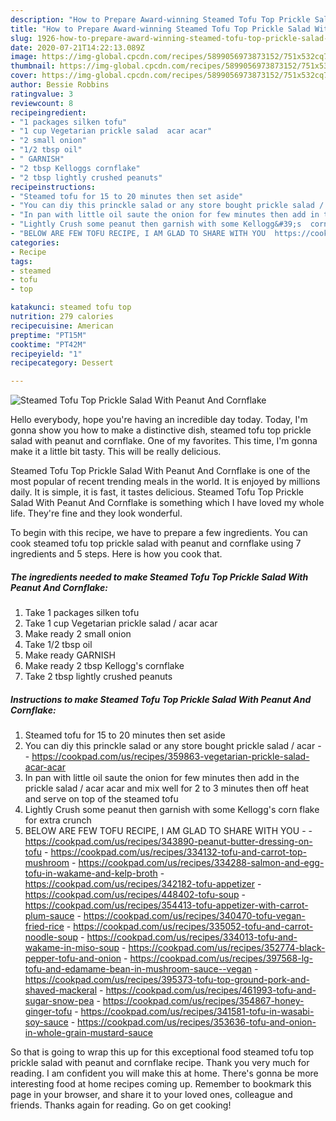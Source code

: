 ```yaml
---
description: "How to Prepare Award-winning Steamed Tofu Top Prickle Salad With Peanut And Cornflake"
title: "How to Prepare Award-winning Steamed Tofu Top Prickle Salad With Peanut And Cornflake"
slug: 1926-how-to-prepare-award-winning-steamed-tofu-top-prickle-salad-with-peanut-and-cornflake
date: 2020-07-21T14:22:13.089Z
image: https://img-global.cpcdn.com/recipes/5899056973873152/751x532cq70/steamed-tofu-top-prickle-salad-with-peanut-and-cornflake-recipe-main-photo.jpg
thumbnail: https://img-global.cpcdn.com/recipes/5899056973873152/751x532cq70/steamed-tofu-top-prickle-salad-with-peanut-and-cornflake-recipe-main-photo.jpg
cover: https://img-global.cpcdn.com/recipes/5899056973873152/751x532cq70/steamed-tofu-top-prickle-salad-with-peanut-and-cornflake-recipe-main-photo.jpg
author: Bessie Robbins
ratingvalue: 3
reviewcount: 8
recipeingredient:
- "1 packages silken tofu"
- "1 cup Vegetarian prickle salad  acar acar"
- "2 small onion"
- "1/2 tbsp oil"
- " GARNISH"
- "2 tbsp Kelloggs cornflake"
- "2 tbsp lightly crushed peanuts"
recipeinstructions:
- "Steamed tofu for 15 to 20 minutes then set aside"
- "You can diy this princkle salad or any store bought prickle salad / acar  https://cookpad.com/us/recipes/359863-vegetarian-prickle-salad-acar-acar"
- "In pan with little oil saute the onion for few minutes then add in the prickle salad / acar acar and mix well for 2 to 3 minutes then off heat and serve on top of the steamed tofu"
- "Lightly Crush some peanut then garnish with some Kellogg&#39;s  corn flake for extra crunch"
- "BELOW ARE FEW TOFU RECIPE, I AM GLAD TO SHARE WITH YOU  https://cookpad.com/us/recipes/343890-peanut-butter-dressing-on-tofu https://cookpad.com/us/recipes/334132-tofu-and-carrot-top-mushroom https://cookpad.com/us/recipes/334288-salmon-and-egg-tofu-in-wakame-and-kelp-broth https://cookpad.com/us/recipes/342182-tofu-appetizer https://cookpad.com/us/recipes/448402-tofu-soup https://cookpad.com/us/recipes/354413-tofu-appetizer-with-carrot-plum-sauce https://cookpad.com/us/recipes/340470-tofu-vegan-fried-rice https://cookpad.com/us/recipes/335052-tofu-and-carrot-noodle-soup https://cookpad.com/us/recipes/334013-tofu-and-wakame-in-miso-soup https://cookpad.com/us/recipes/352774-black-pepper-tofu-and-onion https://cookpad.com/us/recipes/397568-lg-tofu-and-edamame-bean-in-mushroom-sauce--vegan https://cookpad.com/us/recipes/395373-tofu-top-ground-pork-and-shaved-mackeral https://cookpad.com/us/recipes/461993-tofu-and-sugar-snow-pea https://cookpad.com/us/recipes/354867-honey-ginger-tofu https://cookpad.com/us/recipes/341581-tofu-in-wasabi-soy-sauce https://cookpad.com/us/recipes/353636-tofu-and-onion-in-whole-grain-mustard-sauce"
categories:
- Recipe
tags:
- steamed
- tofu
- top

katakunci: steamed tofu top 
nutrition: 279 calories
recipecuisine: American
preptime: "PT15M"
cooktime: "PT42M"
recipeyield: "1"
recipecategory: Dessert

---
```



![Steamed Tofu Top Prickle Salad With Peanut And Cornflake](https://img-global.cpcdn.com/recipes/5899056973873152/751x532cq70/steamed-tofu-top-prickle-salad-with-peanut-and-cornflake-recipe-main-photo.jpg)

Hello everybody, hope you're having an incredible day today. Today, I'm gonna show you how to make a distinctive dish, steamed tofu top prickle salad with peanut and cornflake. One of my favorites. This time, I'm gonna make it a little bit tasty. This will be really delicious.



Steamed Tofu Top Prickle Salad With Peanut And Cornflake is one of the most popular of recent trending meals in the world. It is enjoyed by millions daily. It is simple, it is fast, it tastes delicious. Steamed Tofu Top Prickle Salad With Peanut And Cornflake is something which I have loved my whole life. They're fine and they look wonderful.


To begin with this recipe, we have to prepare a few ingredients. You can cook steamed tofu top prickle salad with peanut and cornflake using 7 ingredients and 5 steps. Here is how you cook that.

<!--inarticleads1-->

##### The ingredients needed to make Steamed Tofu Top Prickle Salad With Peanut And Cornflake:

1. Take 1 packages silken tofu
1. Take 1 cup Vegetarian prickle salad / acar acar
1. Make ready 2 small onion
1. Take 1/2 tbsp oil
1. Make ready  GARNISH
1. Make ready 2 tbsp Kellogg&#39;s cornflake
1. Take 2 tbsp lightly crushed peanuts




<!--inarticleads2-->

##### Instructions to make Steamed Tofu Top Prickle Salad With Peanut And Cornflake:

1. Steamed tofu for 15 to 20 minutes then set aside
1. You can diy this princkle salad or any store bought prickle salad / acar -  - https://cookpad.com/us/recipes/359863-vegetarian-prickle-salad-acar-acar
1. In pan with little oil saute the onion for few minutes then add in the prickle salad / acar acar and mix well for 2 to 3 minutes then off heat and serve on top of the steamed tofu
1. Lightly Crush some peanut then garnish with some Kellogg&#39;s  corn flake for extra crunch
1. BELOW ARE FEW TOFU RECIPE, I AM GLAD TO SHARE WITH YOU -  - https://cookpad.com/us/recipes/343890-peanut-butter-dressing-on-tofu - https://cookpad.com/us/recipes/334132-tofu-and-carrot-top-mushroom - https://cookpad.com/us/recipes/334288-salmon-and-egg-tofu-in-wakame-and-kelp-broth - https://cookpad.com/us/recipes/342182-tofu-appetizer - https://cookpad.com/us/recipes/448402-tofu-soup - https://cookpad.com/us/recipes/354413-tofu-appetizer-with-carrot-plum-sauce - https://cookpad.com/us/recipes/340470-tofu-vegan-fried-rice - https://cookpad.com/us/recipes/335052-tofu-and-carrot-noodle-soup - https://cookpad.com/us/recipes/334013-tofu-and-wakame-in-miso-soup - https://cookpad.com/us/recipes/352774-black-pepper-tofu-and-onion - https://cookpad.com/us/recipes/397568-lg-tofu-and-edamame-bean-in-mushroom-sauce--vegan - https://cookpad.com/us/recipes/395373-tofu-top-ground-pork-and-shaved-mackeral - https://cookpad.com/us/recipes/461993-tofu-and-sugar-snow-pea - https://cookpad.com/us/recipes/354867-honey-ginger-tofu - https://cookpad.com/us/recipes/341581-tofu-in-wasabi-soy-sauce - https://cookpad.com/us/recipes/353636-tofu-and-onion-in-whole-grain-mustard-sauce




So that is going to wrap this up for this exceptional food steamed tofu top prickle salad with peanut and cornflake recipe. Thank you very much for reading. I am confident you will make this at home. There's gonna be more interesting food at home recipes coming up. Remember to bookmark this page in your browser, and share it to your loved ones, colleague and friends. Thanks again for reading. Go on get cooking!
